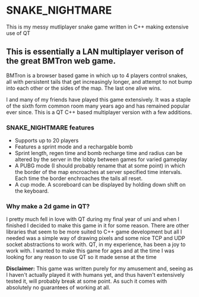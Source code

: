 # SNAKE_NIGHTMARE
This is my messy mutliplayer snake game written in C++ making extensive use of QT

## This is essentially a LAN multiplayer verison of the great BMTron web game.
BMTron is a browser based game in which up to 4 players control snakes, all with
persistent tails that get increasingly longer, and attempt to not bump into each 
other or the sides of the map. The last one alive wins. 

I and many of my friends have played this game extensively. It was a staple of the 
sixth form common room many years ago and has remained popular ever since. 
This is a QT C++ based multiplayer version with a few additions. 

### SNAKE_NIGHTMARE features
- Supports up to 20 players
- Features a sprint mode and a rechargable bomb
- Sprint length, regen time and bomb recharge time and radius can be altered by the server in the lobby between games for varied gameplay
- A PUBG mode (I should probably rename that at some point) in which the border of the map encroaches at server specified time intervals. Each time the border enchroaches the tails all reset.
- A cup mode. A scoreboard can be displayed by holding down shift on the keyboard.

### Why make a 2d game in QT?
I pretty much fell in love with QT during my final year of uni and when I finished I 
decided to make this game in it for some reason. There are other libraries that seem
to be more suited to C++ game development but all I needed was a simple way of drawing
pixels and some nice TCP and UDP socket abstractions to work with. QT, in my experience,
has been a joy to work with. I wanted to make this game for ages and at the time I was
looking for any reason to use QT so it made sense at the time

**Disclaimer:** This game was written purely for my amusement and, seeing as I haven't actually
played it with humans yet, and thus haven't extensively tested it, will probably break at some 
point. As such it comes with absolutely no guarantees of working at all. 
